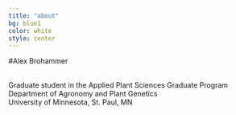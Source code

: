 ```yaml
---
title: "about"
bg: blue1
color: white
style: center
---
```


#Alex Brohammer

<br>Graduate student in the Applied Plant Sciences Graduate Program<br>
Department of Agronomy and Plant Genetics<br>
University of Minnesota, St. Paul, MN
<br/>
<br/>
